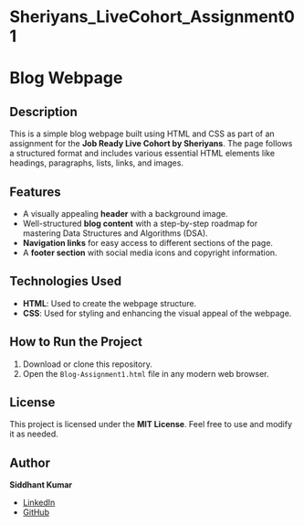 # Sheriyans_LiveCohort_Assignment01
# Blog Webpage

## Description
This is a simple blog webpage built using HTML and CSS as part of an assignment for the **Job Ready Live Cohort by Sheriyans**. The page follows a structured format and includes various essential HTML elements like headings, paragraphs, lists, links, and images.

## Features
- A visually appealing **header** with a background image.
- Well-structured **blog content** with a step-by-step roadmap for mastering Data Structures and Algorithms (DSA).
- **Navigation links** for easy access to different sections of the page.
- A **footer section** with social media icons and copyright information.

## Technologies Used
- **HTML**: Used to create the webpage structure.
- **CSS**: Used for styling and enhancing the visual appeal of the webpage.

## How to Run the Project
1. Download or clone this repository.
2. Open the `Blog-Assignment1.html` file in any modern web browser.

## License
This project is licensed under the **MIT License**. Feel free to use and modify it as needed.

## Author
**Siddhant Kumar**
- [LinkedIn](https://www.linkedin.com/in/siddhantk2003/)
- [GitHub](https://github.com/siddhantk2003)


